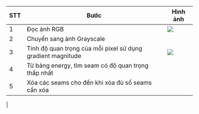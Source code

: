 | STT | Bước                                                        | Hình ảnh                                                                               |
| --- | ----------------------------------------------------------- | -------------------------------------------------------------------------------------- |
| 1   | Đọc ảnh RGB                                                 | ![](https://upload.wikimedia.org/wikipedia/commons/e/e2/BroadwayTowerSeamCarvingA.png) |
| 2   | Chuyển sang ảnh Grayscale                                   |                                                                                        |
| 3   | Tính độ quan trọng của mỗi pixel sử dụng gradient magnitude | ![](https://upload.wikimedia.org/wikipedia/commons/5/53/BroadwayTowerSeamCarvingB.png) |
| 4   | Từ bảng energy, tìm seam có độ quan trọng thấp nhất||
|5| Xóa các seams cho đến khi xóa đủ số seams cần xóa||
|